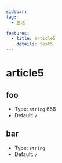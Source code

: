 ```yaml
---
sidebar:
tag:
  - 生活

features:
  - title: article5
    details: test5
---
```


# article5

## foo

- Type: `string` 666
- Default: `/`

## bar

- Type: `string`
- Default: `/`
